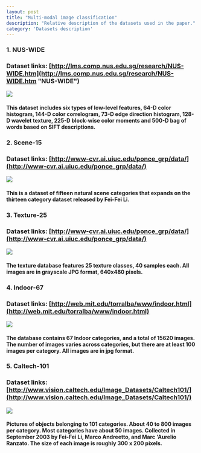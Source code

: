 ```yaml
---
layout: post
title: "Multi-modal image classification"
description: "Relative description of the datasets used in the paper."
category: 'Datasets description' 
---
```


### 1. NUS-WIDE

### Dataset links: [http://lms.comp.nus.edu.sg/research/NUS-WIDE.htm](http://lms.comp.nus.edu.sg/research/NUS-WIDE.htm "NUS-WIDE")
![](http://i.imgur.com/ELNN9RA.jpg)

#### This dataset includes six types of low-level features, 64-D color histogram, 144-D color correlogram, 73-D edge direction histogram, 128-D wavelet texture, 225-D block-wise color moments and 500-D bag of words based on SIFT descriptions.

### 2. Scene-15

### Dataset links: [http://www-cvr.ai.uiuc.edu/ponce_grp/data/](http://www-cvr.ai.uiuc.edu/ponce_grp/data/)
![](http://i.imgur.com/BdLcaZE.jpg)

#### This is a dataset of fifteen natural scene categories that expands on the thirteen category dataset released by Fei-Fei Li.

### 3. Texture-25

### Dataset links: [http://www-cvr.ai.uiuc.edu/ponce_grp/data/](http://www-cvr.ai.uiuc.edu/ponce_grp/data/)
![](http://i.imgur.com/zz6MbXz.jpg)

#### The texture database features 25 texture classes, 40 samples each. All images are in grayscale JPG format, 640x480 pixels.

### 4. Indoor-67

### Dataset links: [http://web.mit.edu/torralba/www/indoor.html](http://web.mit.edu/torralba/www/indoor.html)
![](http://i.imgur.com/ff62j7Q.jpg)

#### The database contains 67 Indoor categories, and a total of 15620 images. The number of images varies across categories, but there are at least 100 images per category. All images are in jpg format.

### 5. Caltech-101

### Dataset links: [http://www.vision.caltech.edu/Image_Datasets/Caltech101/](http://www.vision.caltech.edu/Image_Datasets/Caltech101/)
![](http://i.imgur.com/Y3chY0s.jpg)

#### Pictures of objects belonging to 101 categories. About 40 to 800 images per category. Most categories have about 50 images. Collected in September 2003 by Fei-Fei Li, Marco Andreetto, and Marc 'Aurelio Ranzato.  The size of each image is roughly 300 x 200 pixels.
